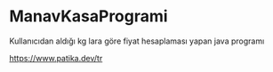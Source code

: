 # ManavKasaProgrami
Kullanıcıdan aldığı kg lara göre fiyat hesaplaması yapan java programı

https://www.patika.dev/tr
